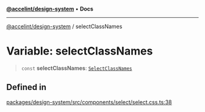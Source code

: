 [**@accelint/design-system**](../README.md) • **Docs**

***

[@accelint/design-system](../README.md) / selectClassNames

# Variable: selectClassNames

> `const` **selectClassNames**: [`SelectClassNames`](../type-aliases/SelectClassNames.md)

## Defined in

[packages/design-system/src/components/select/select.css.ts:38](https://github.com/gohypergiant/standard-toolkit/blob/258694cea8ed8bbd956b3cf5da47c2c9debcf127/packages/design-system/src/components/select/select.css.ts#L38)
